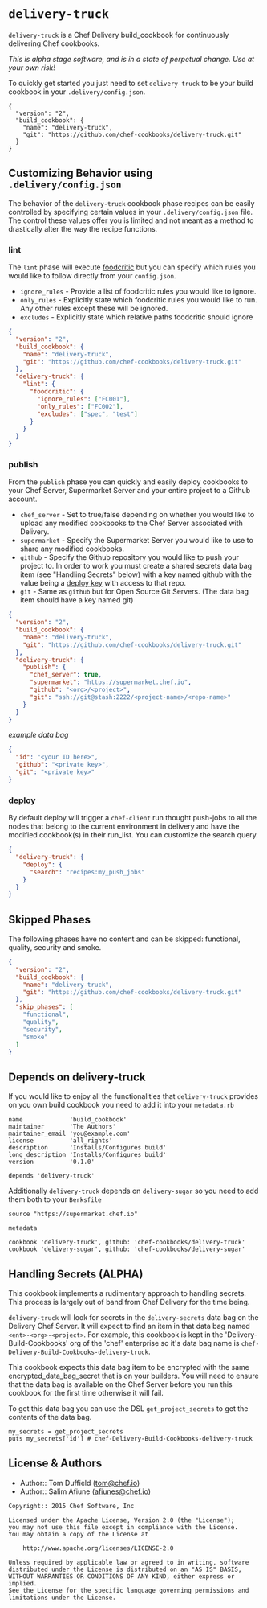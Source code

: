 # `delivery-truck`
`delivery-truck` is a Chef Delivery build_cookbook for continuously delivering
Chef cookbooks.

_This is alpha stage software, and is in a state of perpetual change. Use at your own risk!_

To quickly get started you just need to set `delivery-truck` to
be your build cookbook in your `.delivery/config.json`.

```
{
  "version": "2",
  "build_cookbook": {
    "name": "delivery-truck",
    "git": "https://github.com/chef-cookbooks/delivery-truck.git"
  }
}
```

## Customizing Behavior using `.delivery/config.json`
The behavior of the `delivery-truck` cookbook phase recipes can be easily
controlled by specifying certain values in your `.delivery/config.json` file.
The control these values offer you is limited and not meant as a method to
drastically alter the way the recipe functions.

### lint
The `lint` phase will execute [foodcritic](http://foodcritic.io) but you can specify
which rules you would like to follow directly from your `config.json`.

* `ignore_rules` - Provide a list of foodcritic rules you would like to ignore.
* `only_rules` - Explicitly state which foodcritic rules you would like to run.
Any other rules except these will be ignored.
* `excludes` - Explicitly state which relative paths foodcritic should ignore

```json
{
  "version": "2",
  "build_cookbook": {
    "name": "delivery-truck",
    "git": "https://github.com/chef-cookbooks/delivery-truck.git"
  },
  "delivery-truck": {
    "lint": {
      "foodcritic": {
        "ignore_rules": ["FC001"],
        "only_rules": ["FC002"],
        "excludes": ["spec", "test"]
      }
    }
  }
}
```

### publish
From the `publish` phase you can quickly and easily deploy cookbooks to
your Chef Server, Supermarket Server and your entire project to a Github account.

* `chef_server` - Set to true/false depending on whether you would like to
upload any modified cookbooks to the Chef Server associated with Delivery.
* `supermarket` - Specify the Supermarket Server you would like to use to
share any modified cookbooks.
* `github` - Specify the Github repository you would like to push your project
to. In order to work you must create a shared secrets data bag item (see "Handling
Secrets" below) with a key named github with the value being a
[deploy key](https://developer.github.com/guides/managing-deploy-keys/) with
access to that repo.
* `git` - Same as `github` but for Open Source Git Servers. (The data bag item
should have a key named git)

```json
{
  "version": "2",
  "build_cookbook": {
    "name": "delivery-truck",
    "git": "https://github.com/chef-cookbooks/delivery-truck.git"
  },
  "delivery-truck": {
    "publish": {
      "chef_server": true,
      "supermarket": "https://supermarket.chef.io",
      "github": "<org>/<project>",
      "git": "ssh://git@stash:2222/<project-name>/<repo-name>"
    }
  }
}
```

*example data bag*
```json
{
  "id": "<your ID here>",
  "github": "<private key>",
  "git": "<private key>"
}
```

### deploy
By default deploy will trigger a `chef-client` run thought push-jobs to all
the nodes that belong to the current environment in delivery and have the
modified cookbook(s) in their run_list. You can customize the search query.

```json
{
  "delivery-truck": {
    "deploy": {
      "search": "recipes:my_push_jobs"
    }
  }
}
```

## Skipped Phases
The following phases have no content and can be skipped: functional,
quality, security and smoke.

```json
{
  "version": "2",
  "build_cookbook": {
    "name": "delivery-truck",
    "git": "https://github.com/chef-cookbooks/delivery-truck.git"
  },
  "skip_phases": [
    "functional",
    "quality",
    "security",
    "smoke"
  ]
}
```

## Depends on delivery-truck
If you would like to enjoy all the functionalities that `delivery-truck` provides
on you own build cookbook you need to add it into your `metadata.rb`

```
name             'build_cookbook'
maintainer       'The Authors'
maintainer_email 'you@example.com'
license          'all_rights'
description      'Installs/Configures build'
long_description 'Installs/Configures build'
version          '0.1.0'

depends 'delivery-truck'

```

Additionally `delivery-truck` depends on `delivery-sugar` so you need to add
them both to your `Berksfile`

```
source "https://supermarket.chef.io"

metadata

cookbook 'delivery-truck', github: 'chef-cookbooks/delivery-truck'
cookbook 'delivery-sugar', github: 'chef-cookbooks/delivery-sugar'

```

## Handling Secrets (ALPHA)
This cookbook implements a rudimentary approach to handling secrets. This process
is largely out of band from Chef Delivery for the time being.

`delivery-truck` will look for secrets in the `delivery-secrets` data bag on the
Delivery Chef Server. It will expect to find an item in that data bag named
`<ent>-<org>-<project>`. For example, this cookbook is kept in the
'Delivery-Build-Cookbooks' org of the 'chef' enterprise so it's data bag name is
`chef-Delivery-Build-Cookbooks-delivery-truck`.

This cookbook expects this data bag item to be encrypted with the same
encrypted_data_bag_secret that is on your builders. You will need to ensure that
the data bag is available on the Chef Server before you run this cookbook for
the first time otherwise it will fail.

To get this data bag you can use the DSL `get_project_secrets` to get the
contents of the data bag.

```
my_secrets = get_project_secrets
puts my_secrets['id'] # chef-Delivery-Build-Cookbooks-delivery-truck
```

## License & Authors
- Author:: Tom Duffield (<tom@chef.io>)
- Author:: Salim Afiune (<afiunes@chef.io>)

```text
Copyright:: 2015 Chef Software, Inc

Licensed under the Apache License, Version 2.0 (the "License");
you may not use this file except in compliance with the License.
You may obtain a copy of the License at

    http://www.apache.org/licenses/LICENSE-2.0

Unless required by applicable law or agreed to in writing, software
distributed under the License is distributed on an "AS IS" BASIS,
WITHOUT WARRANTIES OR CONDITIONS OF ANY KIND, either express or implied.
See the License for the specific language governing permissions and
limitations under the License.
```
